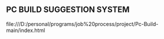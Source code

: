##   PC BUILD SUGGESTION SYSTEM
file:///D:/personal/programs/job%20process/project/Pc-Build-main/index.html

